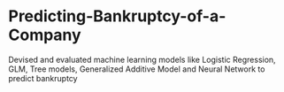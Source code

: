 # Predicting-Bankruptcy-of-a-Company
Devised and evaluated machine learning models like Logistic Regression, GLM, Tree models, Generalized Additive Model and Neural Network to predict bankruptcy
